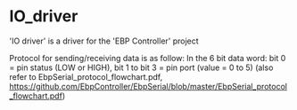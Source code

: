 # IO_driver
'IO driver' is a driver for the 'EBP Controller' project

Protocol for sending/receiving data is as follow:
In the 6 bit data word: bit 0 = pin status (LOW or HIGH), bit 1 to bit 3 = pin port (value = 0 to 5)
(also refer to EbpSerial_protocol_flowchart.pdf, https://github.com/EbpController/EbpSerial/blob/master/EbpSerial_protocol_flowchart.pdf)
